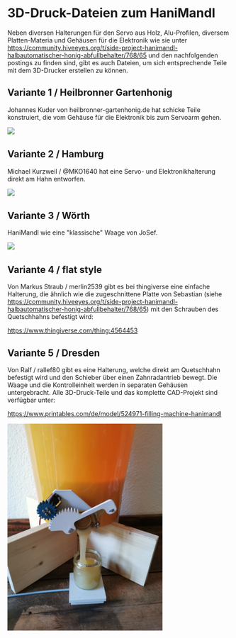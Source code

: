 # 3D-Druck-Dateien zum HaniMandl

Neben diversen Halterungen für den Servo aus Holz, Alu-Profilen, diversem Platten-Materia und Gehäusen für die Elektronik wie sie unter https://community.hiveeyes.org/t/side-project-hanimandl-halbautomatischer-honig-abfullbehalter/768/65 und den nachfolgenden postings zu finden sind, gibt es auch Dateien, um sich entsprechende Teile mit dem 3D-Drucker erstellen zu können. 


## Variante 1 / Heilbronner Gartenhonig

Johannes Kuder von heilbronner-gartenhonig.de hat schicke Teile konstruiert, die vom Gehäuse für die Elektronik bis zum Servoarm gehen. 

<img src="./variante-1_heilbronn/hanimandl-heilbronn-2.jpg" width="500">


## Variante 2 / Hamburg 

Michael Kurzweil / @MKO1640 hat eine Servo- und Elektronikhalterung direkt am Hahn entworfen. 

<img src="./variante-2_hamburg/hanimadl-ds3218/hanimadl.jpg" width="250">


## Variante 3 / Wörth

HaniMandl wie eine "klassische" Waage von JoSef. 

<img src="./variante-3_woerth/hanimandel-woerth-1.jpg" width="350">


## Variante 4 / flat style 

Von Markus Straub / merlin2539 gibt es bei thingiverse eine einfache Halterung, die ähnlich wie die zugeschnittene Platte von Sebastian (siehe https://community.hiveeyes.org/t/side-project-hanimandl-halbautomatischer-honig-abfullbehalter/768/65) mit den Schrauben des Quetschhahns befestigt wird:

https://www.thingiverse.com/thing:4564453


## Variante 5 / Dresden 

Von Ralf / rallef80 gibt es eine Halterung, welche direkt am Quetschhahn befestigt wird und den Schieber über einen Zahnradantrieb bewegt. Die Waage und die Kontrolleinheit werden in separaten Gehäusen untergebracht. Alle 3D-Druck-Teile und das komplette CAD-Projekt sind verfügbar unter:

https://www.printables.com/de/model/524971-filling-machine-hanimandl

<img src="./variante-5_dresden/hanimandl-dresden-1.jpg" width="350">
